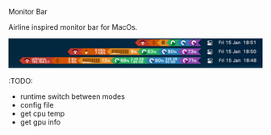 Monitor Bar

Airline inspired monitor bar for MacOs. 

![img](https://github.com/tidiemme/monitorbar/blob/main/mb.png)

:TODO:
 - runtime switch between modes
 - config file
 - get cpu temp
 - get gpu info
